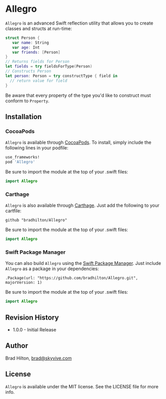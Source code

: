 # Allegro

`Allegro` is an advanced Swift reflection utility that allows you to create classes and structs at run-time:
```swift
struct Person {
   var name: String
   var age: Int
   var friends: [Person]
}
// Returns fields for Person
let fields = try fieldsForType(Person)
// Constructs Person
let person: Person = try constructType { field in
  // return value for field
}
```
Be aware that every property of the type you'd like to construct must conform to `Property`.

## Installation

### CocoaPods

`Allegro` is available through [CocoaPods](http://cocoapods.org). To install, simply include the following lines in your podfile:
```ruby
use_frameworks!
pod 'Allegro'
```
Be sure to import the module at the top of your .swift files:
```swift
import Allegro
```
### Carthage
`Allegro` is also available through [Carthage](https://github.com/Carthage/Carthage). Just add the following to your cartfile:
```
github "bradhilton/Allegro"
```
Be sure to import the module at the top of your .swift files:
```swift
import Allegro
```
### Swift Package Manager
You can also build `Allegro` using the [Swift Package Manager](https://github.com/apple/swift-package-manager). Just include `Allegro` as a package in your dependencies:
```
.Package(url: "https://github.com/bradhilton/Allegro.git", majorVersion: 1)
```
Be sure to import the module at the top of your .swift files:
```swift
import Allegro
```

## Revision History

* 1.0.0 - Initial Release

## Author

Brad Hilton, brad@skyvive.com

## License

`Allegro` is available under the MIT license. See the LICENSE file for more info.


